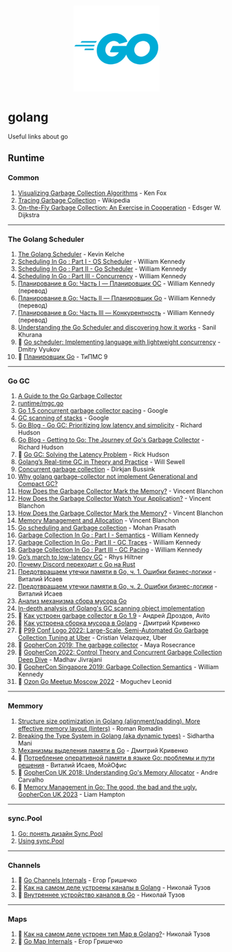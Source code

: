 <div id="logo" align="center">
  <img src="https://github.com/devicons/devicon/blob/master/icons/go/go-original-wordmark.svg" width="200px"/>
</div>

# golang
Useful links about go

## Runtime

### Common
1. [Visualizing Garbage Collection Algorithms](https://spin.atomicobject.com/2014/09/03/visualizing-garbage-collection-algorithms/) - Ken Fox
2. [Tracing Garbage Collection](https://en.wikipedia.org/wiki/Tracing_garbage_collection) - Wikipedia
3. [On-the-Fly Garbage Collection: An Exercise in Cooperation](https://lamport.azurewebsites.net/pubs/garbage.pdf) - Edsger W. Dijkstra
---

### The Golang Scheduler
1. [The Golang Scheduler](https://www.kelche.co/blog/go/golang-scheduling/) - Kevin Kelche
1. [Scheduling In Go : Part I - OS Scheduler](https://www.ardanlabs.com/blog/2018/08/scheduling-in-go-part1.html) - William Kennedy
1. [Scheduling In Go : Part II - Go Scheduler](https://www.ardanlabs.com/blog/2018/08/scheduling-in-go-part2.html) - William Kennedy 
1. [Scheduling In Go : Part III - Concurrency](https://www.ardanlabs.com/blog/2018/12/scheduling-in-go-part3.html) - William Kennedy
1. [Планирование в Go: Часть I — Планировщик ОС](https://habr.com/ru/articles/478168/) - William Kennedy (перевод)
1. [Планирование в Go: Часть II — Планировщик Go](https://habr.com/ru/articles/489862/) - William Kennedy (перевод)
1. [Планирование в Go: Часть III — Конкурентность](https://habr.com/ru/articles/761606/) - William Kennedy (перевод)
1. [Understanding the Go Scheduler and discovering how it works](https://medium.com/@sanilkhurana7/understanding-the-go-scheduler-and-looking-at-how-it-works-e431a6daacf) - Sanil Khurana
1. :movie_camera: [Go scheduler: Implementing language with lightweight concurrency](https://www.youtube.com/watch?v=-K11rY57K7k) - Dmitry Vyukov
1. :movie_camera: [Планировщик Go](https://www.youtube.com/watch?v=TRoFIaHdjB8) - ТиПМС 9
---

### Go GC
1. [A Guide to the Go Garbage Collector](https://go.dev/doc/gc-guide)
2. [runtime/mgc.go](https://github.com/golang/go/blob/dev.boringcrypto.go1.17/src/runtime/mgc.go#L5)
3. [Go 1.5 concurrent garbage collector pacing](https://docs.google.com/document/d/1wmjrocXIWTr1JxU-3EQBI6BK6KgtiFArkG47XK73xIQ/edit#heading=h.xy314pvxblbm) - Google
4. [GC scanning of stacks](https://docs.google.com/document/d/1un-Jn47yByHL7I0aVIP_uVCMxjdM5mpelJhiKlIqxkE/edit#heading=h.bvezjdnoi4no) - Google
5. [Go Blog - Go GC: Prioritizing low latency and simplicity](https://go.dev/blog/go15gc) - Richard Hudson
6. [Go Blog - Getting to Go: The Journey of Go's Garbage Collector](https://go.dev/blog/ismmkeynote) - Richard Hudson
7. :movie_camera: [Go GC: Solving the Latency Problem](https://www.youtube.com/watch?v=aiv1JOfMjm0&list=PL2ntRZ1ySWBf-_z-gHCOR2N156Nw930Hm&index=17) - Rick Hudson
8. [Golang’s Real-time GC in Theory and Practice](https://making.pusher.com/golangs-real-time-gc-in-theory-and-practice/) - Will Sewell
9. [Concurrent garbage collection](https://github.com/rubinius/rubinius-website-archive/blob/cf54187d421275eec7d2db0abd5d4c059755b577/_posts/2013-06-22-concurrent-garbage-collection.markdown) - Dirkjan Bussink
10. [Why golang garbage-collector not implement Generational and Compact GC?](https://groups.google.com/g/golang-nuts/c/KJiyv2mV2pU)
11. [How Does the Garbage Collector Mark the Memory?](https://medium.com/a-journey-with-go/go-how-does-the-garbage-collector-mark-the-memory-72cfc12c6976) - Vincent Blanchon
12. [How Does the Garbage Collector Watch Your Application?](https://medium.com/a-journey-with-go/go-how-does-the-garbage-collector-watch-your-application-dbef99be2c35) - Vincent Blanchon
13. [How Does the Garbage Collector Mark the Memory?](https://medium.com/a-journey-with-go/go-how-does-the-garbage-collector-mark-the-memory-72cfc12c6976) - Vincent Blanchon
14. [Memory Management and Allocation](https://medium.com/a-journey-with-go/go-memory-management-and-allocation-a7396d430f44) - Vincent Blanchon
15. [Go scheduling and Garbage collection](https://medium.com/@openmohan/go-scheduling-and-garbage-collection-91b5144bc26b) - Mohan Prasath
16. [Garbage Collection In Go : Part I - Semantics](https://www.ardanlabs.com/blog/2018/12/garbage-collection-in-go-part1-semantics.html) - William Kennedy
17. [Garbage Collection In Go : Part II - GC Traces](https://www.ardanlabs.com/blog/2019/05/garbage-collection-in-go-part2-gctraces.html) - William Kennedy
18. [Garbage Collection In Go : Part III - GC Pacing](https://www.ardanlabs.com/blog/2019/07/garbage-collection-in-go-part3-gcpacing.html) - William Kennedy
19. [Go’s march to low-latency GC](https://blog.twitch.tv/en/2016/07/05/gos-march-to-low-latency-gc-a6fa96f06eb7/#2f2f) - Rhys Hiltner
20. [Почему Discord переходит с Go на Rust](https://habr.com/ru/post/487116/)
21. [Предотвращаем утечки памяти в Go, ч. 1. Ошибки бизнес-логики](https://habr.com/ru/company/ncloudtech/blog/675390/) - Виталий Исаев
22. [Предотвращаем утечки памяти в Go, ч. 2. Ошибки бизнес-логики](https://habr.com/ru/company/ncloudtech/blog/676960/) - Виталий Исаев
23. [Анализ механизма сбора мусора Go](https://russianblogs.com/article/3396205378/)
24. [In-depth analysis of Golang's GC scanning object implementation](https://blog.600mb.com/a?ID=01750-8ccdc0e3-5fd3-47c1-a302-88bf6c5be2fa)
25. :movie_camera: [Как устроен garbage collector в Go 1.9](https://www.youtube.com/watch?v=CX4GSErFenI) - Андрей Дроздов, Avito
26. :movie_camera: [Как устроена сборка мусора в Golang](https://www.youtube.com/watch?v=CX4GSErFenI) - Дмитрий Кривенко
27. :movie_camera: [P99 Conf Logo 2022: Large-Scale, Semi-Automated Go Garbage Collection Tuning at Uber](https://www.youtube.com/watch?v=vmFWSGE51w0) - Cristian Velazquez, Uber
28. :movie_camera: [GopherCon 2019: The garbage collector](https://www.youtube.com/watch?v=gPxFOMuhnUU) - Maya Rosecrance
29. :movie_camera: [GopherCon 2022: Control Theory and Concurrent Garbage Collection Deep Dive](https://www.youtube.com/watch?v=We-8RSk4eZA&list=PL2ntRZ1ySWBfiSJSt-zPRbVSMDfK0EwQC) - Madhav Jivrajani
30. :movie_camera: [GopherCon Singapore 2019: Garbage Collection Semantics](https://www.youtube.com/watch?v=q4HoWwdZUHs) - William Kennedy
31. :movie_camera: [Ozon Go Meetup Moscow 2022](https://www.youtube.com/watch?v=PB4vA5eId4c) - Moguchev Leonid
---

### Memmory 
1. [Structure size optimization in Golang (alignment/padding). More effective memory layout (linters)](https://itnext.io/structure-size-optimization-in-golang-alignment-padding-more-effective-memory-layout-linters-fffdcba27c61) - Roman Romadin
2. [Breaking the Type System in Golang (aka dynamic types)](https://medium.com/@utter_babbage/breaking-the-type-system-in-golang-aka-dynamic-types-8b86c35d897b) - Sidhartha Mani
3. [Механизмы выделения памяти в Go](https://www.youtube.com/watch?v=CX4GSErFenI) - Дмитрий Кривенко
4. :movie_camera: [Потребление оперативной памяти в языке Go: проблемы и пути решения](https://www.youtube.com/watch?v=_BbhmaZupqs) - Виталий Исаев, МойОфис
5. :movie_camera: [GopherCon UK 2018: Understanding Go's Memory Allocator](https://www.youtube.com/results?search_query=go+garbage+collector) - Andre Carvalho
6. :movie_camera: [Memory Management in Go: The good, the bad and the ugly. GopherCon UK 2023](https://youtu.be/SKenR18NM04?si=G5Ae7OSH9WuO8PDu) - Liam Hampton
---

### sync.Pool
1. [Go: понять дизайн Sync.Pool](https://dev-gang.ru/article/go-ponjat-dizain-syncpool-cpvecztx8e/)
2. [Using sync.Pool](https://developer20.com/using-sync-pool/)
---

### Channels
1. :movie_camera: [Go Channels Internals](https://www.youtube.com/watch?v=Tp5xhTMFuLU) - Егор Гришечко
1. :movie_camera: [Как на самом деле устроены каналы в Golang](https://www.youtube.com/watch?v=ZTJcaP4G4JM) - Николай Тузов
1. :movie_camera: [Внутреннее устройство каналов в Go](https://www.youtube.com/watch?v=ZTJcaP4G4JM) - Николай Тузов
---

### Maps
1. :movie_camera: [Как на самом деле устроен тип Map в Golang?](https://www.youtube.com/watch?v=P_SXTUiA-9Y)- Николай Тузов
1. :movie_camera: [Go Map Internals](https://www.youtube.com/watch?v=3n1QkOI-y2g) - Егор Гришечко
